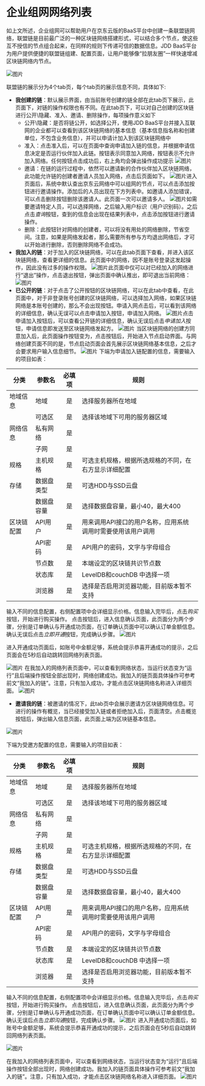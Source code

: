 # 企业组网网络列表
如上文所述，企业组网可以帮助用户在京东云版的BaaS平台中创建一条联盟链网络，联盟链是目前最广泛的一种区块链网络搭建形式，可以结合多个节点，使这些互不授信的节点组合起来，在同样的规则下传递可信的数据信息。JDD BaaS平台为用户提供便捷的联盟链组建、配置页面，让用户能够像“拉朋友圈”一样快速增减区块链网络内节点。

![图片](../../../../../image/JD-Blockchain-Open-Platform/Getting-Started/Pic/consortium11.png)

联盟链的展示分为4个tab页，每个tab页的展示信息不同，具体如下:

* **我创建的链**：默认展示界面，由当前账号创建的链全部在此tab页下展示，此页面下，对链的操作权限也有不同。在此tab页下，可以对自己创建的区块链进行公开\隐藏、准入、邀请、删除操作，每项操作意义如下
	* 公开\隐藏：是否将链公开，如选择公开，使用JDD BaaS平台并接入互联网的企业都可以查看到该区块链网络的基本信息（基本信息指名称和创建单位，不包含业务信息），并可以申请计加入到该区块链网络中
	* 准入：点击准入后，可以在页面中查询申请加入链的信息，并根据申请信息决定是否运行伙伴加入此链。按钮表示同意加入网络，按钮表示不允许加入网络。任何按钮点击成功后，右上角均会弹出操作成功提示
![图片](../../../../../image/JD-Blockchain-Open-Platform/Getting-Started/Pic/consortium12.png)
	* 邀请：在链的运行过程中，依然可以邀请新的合作伙伴加入区块链网络，此功能允许链的创建者邀请人员加入网络，点击后页面如下。
![图片](../../../../../image/JD-Blockchain-Open-Platform/Getting-Started/Pic/consortium13.png)进入页面后，系统中默认查出京东云网络中可以组网的节点，可以点击添加按钮进行邀请操作。添加后的人员出现在下方列表中。如邀请人添加错误，可以点击删除按钮删除该邀请人。此页面一次可以邀请多人。
![图片](../../../../../image/JD-Blockchain-Open-Platform/Getting-Started/Pic/consortium14.png)如需要邀请特定人员，可以选择网络，之后输入用户标识（用户识别码）。之后点击*查询*按钮，查到的信息会出现在结果列表中，点击添加按钮进行邀请操作。
	* 删除：此按钮针对网络的创建者，可以将没有用处的网络删除，节省空间。注意，如果是网络发起者，那么需要所有参与方均退出网络后，才可以开始进行删除，否则删除网络不会成功。
* **我加入的链**：对于加入的区块链网络，可以在此tab页面下查看，并进入该区块链网络，查看更详细的信息。此页面中的网络，因不是账号登录这发起操作，因此没有过多的操作权限。
![图片](../../../../../image/JD-Blockchain-Open-Platform/Getting-Started/Pic/consortium15.png)此页面中仅可以对已经加入的网络进行“退出”操作，点击退出按钮，弹出页面中确认推出，即可退出当前网络：
![图片](../../../../../image/JD-Blockchain-Open-Platform/Getting-Started/Pic/consortium16.png)
* **已公开的链**：对于点击了公开按钮的区块链网络，可以在此tab中查看，在此页面中，对于非登录账号创建的区块链网络，可以选择加入网络，如果区块链网络是本账号创建的，那么不会出现按钮。申请入网点击后，可以看到该网络的详细信息，确认无误可以点击申请加入按钮，申请加入网络。
![图片](../../../../../image/JD-Blockchain-Open-Platform/Getting-Started/Pic/consortium17.png)点击申请加入按钮后，可以查看公开链的详细信息，确认无误后点击*申请加入*按钮，申请信息即发送至区块链网络发起方。
![图片](../../../../../image/JD-Blockchain-Open-Platform/Getting-Started/Pic/consortium18.png)
当区块链网络的创建方同意加入后，此页面操作按钮变为，点击按钮后，开始进入节点启动界面。与网络创建页面不同的是，节点启动页面会首先展示区块链网络基本信息，之后才会要求用户输入信息细节。
![图片](../../../../../image/JD-Blockchain-Open-Platform/Getting-Started/Pic/consortium19.png)
下端为申请加入链配置的信息，需要输入的项目如表：

| 分类 | 参数名 | 必填项 | 规则 |
|----------|----------|:------:|--------------------------------------------------|
| 地域信息 | 地域 | 是 | 选择服务器所在地域 |
| | 可选区 | 是 | 选择该地域下可用的服务器区域 |
| 网络信息 | 私有网络 | 是 | |
|  | 子网 | 是 | |
| 规格 | 主机规格 | 是 | 可选主机规格，根据所选规格的不同，在右方显示详细配置 |
| 存储 | 数据盘类型 | 是 | 可选HDD与SSD云盘 |
|  | 数据盘容量 | 是 | 选择数据盘容量，最小40，最大400 |
| 区块链配置 |	API用户	| 是| 用来调用API接口的用户名称，应用系统调用时需要使用该用户调用|
| |	API密码	|是|	API用户的密码，文字与字母组合|
||	节点数|	是|	本端设定的区块链共识节点数|
||	状态库|	是|	LevelDB和couchDB 中选择一项|
||	浏览器|	是|	选择是否启用浏览器功能，目前版本暂不支持|

输入不同的信息配置，右侧配置项中会详细显示价格。信息输入完毕后，点击*购买*按钮，开始进行购买操作。
点击按钮后，进入信息确认页面，此页面分为两个步骤，分别是订单确认与开通成功页面，在订单确认页面中可以确认订单金额信息。确认无误后点击*立即开通*按钮，完成确认步骤。
![图片](../../../../../image/JD-Blockchain-Open-Platform/Getting-Started/Pic/consortium20.png)

进入开通成功页面后，如账号中金额足够，系统会提示恭喜开通成功的提示，之后页面会在5秒后自动跳转回网络列表页面。

![图片](../../../../../image/JD-Blockchain-Open-Platform/Getting-Started/Pic/consortium21.png)
在我加入的网络列表页面中，可以查看到网络状态，当运行状态变为“运行”且后端操作按钮全部出现时，网络创建成功。我加入的链页面具体操作可参考前文“我加入的链”。注意，只有加入成功，才能点击区块链网络名称进入详细页面。
![图片](../../../../../image/JD-Blockchain-Open-Platform/Getting-Started/Pic/consortium22.png)

* **邀请我的链**：被邀请的情况下，此tab页中会展示邀请方区块链网络信息。可进行的操作有概览，当已经接受加入链或者拒绝加入后，页面清空。点击概览按钮后，弹出输入信息页面，此页面上端为区块链基本信息。

![图片](../../../../../image/JD-Blockchain-Open-Platform/Getting-Started/Pic/consortium23.png)

下端为受邀方配置的信息，需要输入的项目如表：

| 分类 | 参数名 | 必填项 | 规则 |
|----------|----------|:------:|--------------------------------------------------|
| 地域信息 | 地域 | 是 | 选择服务器所在地域 |
| | 可选区 | 是 | 选择该地域下可用的服务器区域 |
| 网络信息 | 私有网络 | 是 | |
|  | 子网 | 是 | |
| 规格 | 主机规格 | 是 | 可选主机规格，根据所选规格的不同，在右方显示详细配置 |
| 存储 | 数据盘类型 | 是 | 可选HDD与SSD云盘 |
|  | 数据盘容量 | 是 | 选择数据盘容量，最小40，最大400 |
| 区块链配置 |	API用户	| 是| 用来调用API接口的用户名称，应用系统调用时需要使用该用户调用|
| |	API密码	|是|	API用户的密码，文字与字母组合|
||	节点数|	是|	本端设定的区块链共识节点数|
||	状态库|	是|	LevelDB和couchDB 中选择一项|
||	浏览器|	是|	选择是否启用浏览器功能，目前版本暂不支持|

输入不同的信息配置，右侧配置项中会详细显示价格。信息输入完毕后，点击*购买*按钮，开始进行购买操作。
点击按钮后，进入信息确认页面，此页面分为两个步骤，分别是订单确认与开通成功页面，在订单确认页面中可以确认订单金额信息。确认无误后点击*立即沟通*按钮，完成确认步骤。
![图片](../../../../../image/JD-Blockchain-Open-Platform/Getting-Started/Pic/consortium24.png)
进入开通成功页面后，如账号中金额足够，系统会提示恭喜开通成功的提示，之后页面会在5秒后自动跳转回网络列表页面。

![图片](../../../../../image/JD-Blockchain-Open-Platform/Getting-Started/Pic/consortium25.png)

在我加入的网络列表页面中，可以查看到网络状态，当运行状态变为“运行”且后端操作按钮全部出现时，网络创建成功。我加入的链页面具体操作可参考前文“我加入的链”。注意，只有加入成功，才能点击区块链网络名称进入详细页面。
![图片](../../../../../image/JD-Blockchain-Open-Platform/Getting-Started/Pic/consortium26.png)